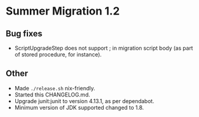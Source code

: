 # Summer Migration 1.2

## Bug fixes
* ScriptUpgradeStep does not support ; in migration script body (as part of stored procedure, for instance).

## Other
* Made `./release.sh` nix-friendly.
* Started this CHANGELOG.md.
* Upgrade junit:junit to version 4.13.1, as per dependabot.
* Minimum version of JDK supported changed to 1.8.
